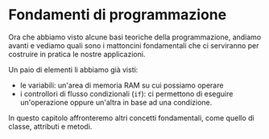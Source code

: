 # Fondamenti di programmazione

Ora che abbiamo visto alcune basi teoriche della programmazione, andiamo avanti e vediamo quali sono i mattoncini fondamentali che ci serviranno per costruire in pratica le nostre applicazioni.

Un paio di elementi li abbiamo già visti:
- le variabili: un'area di memoria RAM su cui possiamo operare
- i controllori di flusso condizionali (`if`): ci permettono di eseguire un'operazione oppure un'altra in base ad una condizione.

In questo capitolo affronteremo altri concetti fondamentali, come quello di classe, attributi e metodi.
